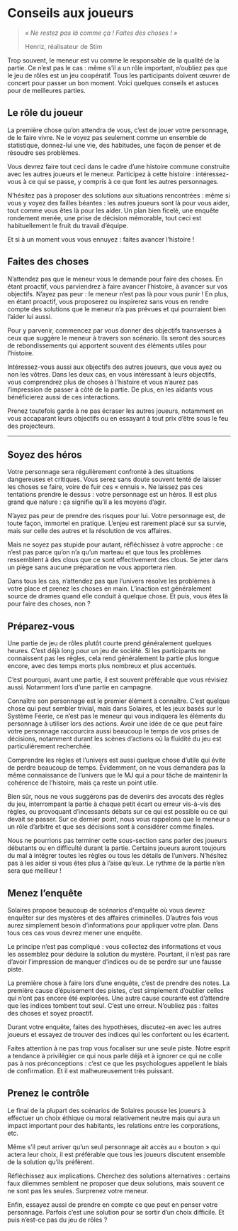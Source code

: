# Conseils aux joueurs

> *« Ne restez pas là comme ça ! Faites des choses ! »*
>
> Henriz, réalisateur de Stim

Trop souvent, le meneur est vu comme le responsable de la qualité de la partie. Ce n’est pas le cas : même s’il a un rôle important, n’oubliez pas que le jeu de rôles est un jeu coopératif. Tous les participants doivent œuvrer de concert pour passer un bon moment. Voici quelques conseils et astuces pour de meilleures parties.

## Le rôle du joueur

La première chose qu’on attendra de vous, c’est de jouer votre personnage, de le faire vivre. Ne le voyez pas seulement comme un ensemble de statistique, donnez-lui une vie, des habitudes, une façon de penser et de résoudre ses problèmes.

Vous devrez faire tout ceci dans le cadre d’une histoire commune construite avec les autres joueurs et le meneur. Participez à cette histoire : intéressez-vous à ce qui se passe, y compris à ce que font les autres personnages.

N’hésitez pas à proposer des solutions aux situations rencontrées : même si vous y voyez des failles béantes : les autres joueurs sont là pour vous aider, tout comme vous êtes là pour les aider. Un plan bien ficelé, une enquête rondement menée, une prise de décision mémorable, tout ceci est habituellement le fruit du travail d’équipe.

Et si à un moment vous vous ennuyez : faites avancer l’histoire !

## Faites des choses

N’attendez pas que le meneur vous le demande pour faire des choses. En étant proactif, vous parviendrez à faire avancer l’histoire, à avancer sur vos objectifs. N’ayez pas peur : le meneur n’est pas là pour vous punir ! En plus, en étant proactif, vous proposerez ou inspirerez sans vous en rendre compte des solutions que le meneur n’a pas prévues et qui pourraient bien l’aider lui aussi.

Pour y parvenir, commencez par vous donner des objectifs transverses à ceux que suggère le meneur à travers son scénario. Ils seront des sources de rebondissements qui apportent souvent des éléments utiles pour l’histoire.

Intéressez-vous aussi aux objectifs des autres joueurs, que vous ayez ou non les vôtres. Dans les deux cas, en vous intéressant à leurs objectifs, vous comprendrez plus de choses à l’histoire et vous n’aurez pas l’impression de passer à côté de la partie. De plus, en les aidants vous bénéficierez aussi de ces interactions.

Prenez toutefois garde à ne pas écraser les autres joueurs, notamment en vous accaparant leurs objectifs ou en essayant à tout prix d’être sous le feu des projecteurs.

----
## Soyez des héros

Votre personnage sera régulièrement confronté à des situations dangereuses et critiques. Vous serez sans doute souvent tenté de laisser les choses se faire, voire de fuir ces « ennuis ». Ne laissez pas ces tentations prendre le dessus : votre personnage est un héros. Il est plus grand que nature : ça signifie qu’il a les moyens d’agir.

N’ayez pas peur de prendre des risques pour lui. Votre personnage est, de toute façon, immortel en pratique. L’enjeu est rarement placé sur sa survie, mais sur celle des autres et la résolution de vos affaires.

Mais ne soyez pas stupide pour autant, réfléchissez à votre approche : ce n’est pas parce qu’on n’a qu’un marteau et que tous les problèmes ressemblent à des clous que ce sont effectivement des clous. Se jeter dans un piège sans aucune préparation ne vous apportera rien.

Dans tous les cas, n’attendez pas que l’univers résolve les problèmes à votre place et prenez les choses en main. L’inaction est généralement source de drames quand elle conduit à quelque chose. Et puis, vous êtes là pour faire des choses, non ?

## Préparez-vous

Une partie de jeu de rôles plutôt courte prend généralement quelques heures. C’est déjà long pour un jeu de société. Si les participants ne connaissent pas les règles, cela rend généralement la partie plus longue encore, avec des temps morts plus nombreux et plus accentués.

C’est pourquoi, avant une partie, il est souvent préférable que vous révisiez aussi. Notamment lors d’une partie en campagne.

Connaître son personnage est le premier élément à connaître. C’est quelque chose qui peut sembler trivial, mais dans Solaires, et les jeux basés sur le Système Féerie, ce n’est pas le meneur qui vous indiquera les éléments du personnage à utiliser lors des actions. Avoir une idée de ce que peut faire votre personnage raccourcira aussi beaucoup le temps de vos prises de décisions, notamment durant les scènes d’actions où la fluidité du jeu est particulièrement recherchée.

Comprendre les règles et l’univers est aussi quelque chose d’utile qui évite de perdre beaucoup de temps. Évidemment, on ne vous demandera pas la même connaissance de l’univers que le MJ qui a pour tâche de maintenir la cohérence de l’histoire, mais ça reste un point utile.

Bien sûr, nous ne vous suggérons pas de devenirs des avocats des règles du jeu, interrompant la partie à chaque petit écart ou erreur vis-à-vis des règles, ou provoquant d’incessants débats sur ce qui est possible ou ce qui devait se passer. Sur ce dernier point, nous vous rappelons que le meneur a un rôle d’arbitre et que ses décisions sont à considérer comme finales.

Nous ne pourrions pas terminer cette sous-section sans parler des joueurs débutants ou en difficulté durant la partie. Certains joueurs auront toujours du mal à intégrer toutes les règles ou tous les détails de l’univers. N’hésitez pas à les aider si vous êtes plus à l’aise qu’eux. Le rythme de la partie n’en sera que meilleur !

## Menez l’enquête

Solaires propose beaucoup de scénarios d'enquête où vous devrez enquêter sur des mystères et des affaires criminelles. D’autres fois vous aurez simplement besoin d’informations pour appliquer votre plan. Dans tous ces cas vous devrez mener une enquête.

Le principe n’est pas compliqué : vous collectez des informations et vous les assemblez pour déduire la solution du mystère. Pourtant, il n’est pas rare d’avoir l’impression de manquer d’indices ou de se perdre sur une fausse piste.

La première chose à faire lors d’une enquête, c’est de prendre des notes. La première cause d’épuisement des pistes, c’est simplement d’oublier celles qui n’ont pas encore été explorées. Une autre cause courante est d’attendre que les indices tombent tout seul. C’est une erreur. N’oubliez pas : faites des choses et soyez proactif.

Durant votre enquête, faites des hypothèses, discutez-en avec les autres joueurs et essayez de trouver des indices qui les confortent ou les écartent.

Faites attention à ne pas trop vous focaliser sur une seule piste. Notre esprit a tendance à privilégier ce qui nous parle déjà et à ignorer ce qui ne colle pas à nos préconceptions : c’est ce que les psychologues appellent le biais de confirmation. Et il est malheureusement très puissant.

## Prenez le contrôle

Le final de la plupart des scénarios de Solaires pousse les joueurs à effectuer un choix éthique ou moral relativement neutre mais qui aura un impact important pour des habitants, les relations entre les corporations, etc.

Même s’il peut arriver qu’un seul personnage ait accès au « bouton » qui actera leur choix, il est préférable que tous les joueurs discutent ensemble de la solution qu’ils préfèrent.

Réfléchissez aux implications. Cherchez des solutions alternatives : certains faux dilemmes semblent ne proposer que deux solutions, mais souvent ce ne sont pas les seules. Surprenez votre meneur.

Enfin, essayez aussi de prendre en compte ce que peut en penser votre personnage. Parfois c’est une solution pour se sortir d’un choix difficile. Et puis n’est-ce pas du jeu de rôles ?
